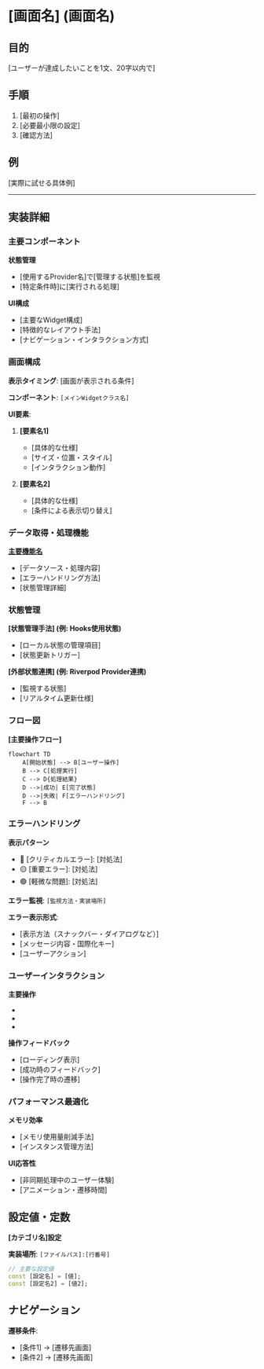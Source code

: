 # [画面名] (画面名)

## 目的

[ユーザーが達成したいことを1文、20字以内で]

## 手順

1. [最初の操作]
2. [必要最小限の設定]
3. [確認方法]

## 例

[実際に試せる具体例]

---

## 実装詳細

### 主要コンポーネント

**状態管理**

- [使用するProvider名]で[管理する状態]を監視
- [特定条件時]に[実行される処理]

**UI構成**

- [主要なWidget構成]
- [特徴的なレイアウト手法]
- [ナビゲーション・インタラクション方式]

### 画面構成

**表示タイミング**: [画面が表示される条件]

**コンポーネント**: `[メインWidgetクラス名]`

**UI要素**:

1. **[要素名1]**
   - [具体的な仕様]
   - [サイズ・位置・スタイル]
   - [インタラクション動作]

2. **[要素名2]**
   - [具体的な仕様]
   - [条件による表示切り替え]

### データ取得・処理機能

**[主要機能名](`[メソッド名]`)**

- [データソース・処理内容]
- [エラーハンドリング方法]
- [状態管理詳細]

### 状態管理

**[状態管理手法] (例: Hooks使用状態)**

- [ローカル状態の管理項目]
- [状態更新トリガー]

**[外部状態連携] (例: Riverpod Provider連携)**

- [監視する状態]
- [リアルタイム更新仕様]

### フロー図

**[主要操作フロー]**

```mermaid
flowchart TD
    A[開始状態] --> B[ユーザー操作]
    B --> C[処理実行]
    C --> D{処理結果}
    D -->|成功| E[完了状態]
    D -->|失敗| F[エラーハンドリング]
    F --> B
```

### エラーハンドリング

**表示パターン**

- 🔴 [クリティカルエラー]: [対処法]
- 🟡 [重要エラー]: [対処法]
- 🟢 [軽微な問題]: [対処法]

**エラー監視**: `[監視方法・実装場所]`

**エラー表示形式**:

- [表示方法（スナックバー・ダイアログなど）]
- [メッセージ内容・国際化キー]
- [ユーザーアクション]

### ユーザーインタラクション

**主要操作**

- [操作1]: [動作詳細]
- [操作2]: [動作詳細]
- [操作3]: [動作詳細]

**操作フィードバック**

- [ローディング表示]
- [成功時のフィードバック]
- [操作完了時の遷移]

### パフォーマンス最適化

**メモリ効率**

- [メモリ使用量削減手法]
- [インスタンス管理方法]

**UI応答性**

- [非同期処理中のユーザー体験]
- [アニメーション・遷移時間]

## 設定値・定数

**[カテゴリ名]設定**

**実装場所**: `[ファイルパス]:[行番号]`

```dart
// 主要な設定値
const [設定名] = [値];
const [設定名2] = [値2];
```

## ナビゲーション

**遷移条件**:

- [条件1] → [遷移先画面]
- [条件2] → [遷移先画面]
